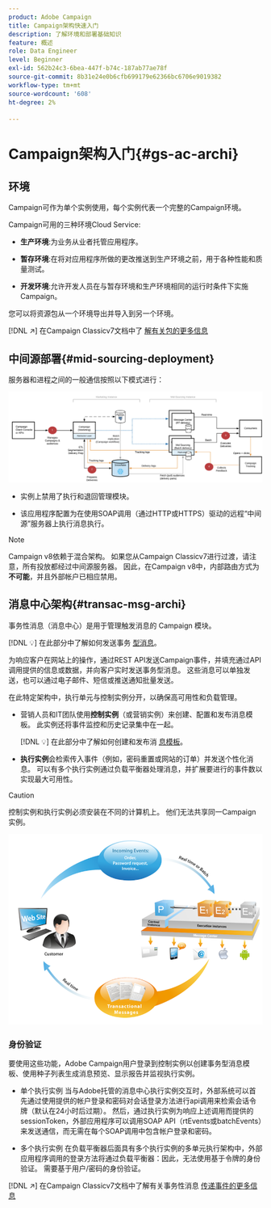 ```yaml
---
product: Adobe Campaign
title: Campaign架构快速入门
description: 了解环境和部署基础知识
feature: 概述
role: Data Engineer
level: Beginner
exl-id: 562b24c3-6bea-447f-b74c-187ab77ae78f
source-git-commit: 8b31e24e0b6cfb699179e62366bc6706e9019382
workflow-type: tm+mt
source-wordcount: '608'
ht-degree: 2%

---
```


# Campaign架构入门{#gs-ac-archi}

## 环境

Campaign可作为单个实例使用，每个实例代表一个完整的Campaign环境。

Campaign可用的三种环境Cloud Service:

* **生产环境**:为业务从业者托管应用程序。

* **暂存环境**:在将对应用程序所做的更改推送到生产环境之前，用于各种性能和质量测试。

* **开发环境**:允许开发人员在与暂存环境和生产环境相同的运行时条件下实施Campaign。

您可以将资源包从一个环境导出并导入到另一个环境。

[!DNL :arrow_upper_right:] 在Campaign Classicv7文档中了 [解有关包的更多信息](https://experienceleague.adobe.com/docs/campaign-classic/using/getting-started/administration-basics/working-with-data-packages.html)

## 中间源部署{#mid-sourcing-deployment}

服务器和进程之间的一般通信按照以下模式进行：

![](assets/architecture.png)

* 实例上禁用了执行和退回管理模块。

* 该应用程序配置为在使用SOAP调用（通过HTTP或HTTPS）驱动的远程“中间源”服务器上执行消息执行。

>[!NOTE]
>
> Campaign v8依赖于混合架构。 如果您从Campaign Classicv7进行过渡，请注意，所有投放都经过中间源服务器。
> 因此，在Campaign v8中，内部路由方式为&#x200B;**不可能**，并且外部帐户已相应禁用。

## 消息中心架构{#transac-msg-archi}

事务性消息（消息中心）是用于管理触发消息的 Campaign 模块。

[!DNL :bulb:] 在此部分中了解如何发送事务 [型消息](../send/transactional.md)。

为响应客户在网站上的操作，通过REST API发送Campaign事件，并填充通过API调用提供的信息或数据，并向客户实时发送事务型消息。 这些消息可以单独发送，也可以通过电子邮件、短信或推送通知批量发送。

在此特定架构中，执行单元与控制实例分开，以确保高可用性和负载管理。

* 营销人员和IT团队使用&#x200B;**控制实例**（或营销实例）来创建、配置和发布消息模板。 此实例还将事件监控和历史记录集中在一起。

   [!DNL :bulb:] 在此部分中了解如何创建和发布消 [息模板](../send/transactional.md)。

* **执行实例**&#x200B;会检索传入事件（例如，密码重置或网站的订单）并发送个性化消息。 可以有多个执行实例通过负载平衡器处理消息，并扩展要进行的事件数以实现最大可用性。

>[!CAUTION]
>
>控制实例和执行实例必须安装在不同的计算机上。 他们无法共享同一Campaign实例。

![](assets/messagecenter_diagram.png)

### 身份验证

要使用这些功能，Adobe Campaign用户登录到控制实例以创建事务型消息模板、使用种子列表生成消息预览、显示报告并监视执行实例。

* 单个执行实例
当与Adobe托管的消息中心执行实例交互时，外部系统可以首先通过使用提供的帐户登录和密码对会话登录方法进行api调用来检索会话令牌（默认在24小时后过期）。
然后，通过执行实例为响应上述调用而提供的sessionToken，外部应用程序可以调用SOAP API（rtEvents或batchEvents）来发送通信，而无需在每个SOAP调用中包含帐户登录和密码。

* 多个执行实例
在负载平衡器后面具有多个执行实例的多单元执行架构中，外部应用程序调用的登录方法将通过负载平衡器：因此，无法使用基于令牌的身份验证。 需要基于用户/密码的身份验证。

[!DNL :arrow_upper_right:] 在Campaign Classicv7文档中了解有关事务性消息 [传递事件的更多信息](https://experienceleague.adobe.com/docs/campaign-classic/using/transactional-messaging/processing/event-description.html#about-transactional-messaging-datamodel)